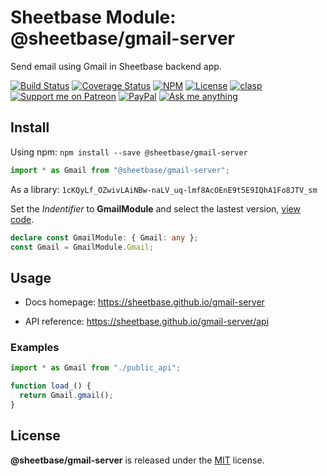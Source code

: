 # Sheetbase Module: @sheetbase/gmail-server

Send email using Gmail in Sheetbase backend app.

<!-- <block:header> -->

[![Build Status](https://travis-ci.com/sheetbase/gmail-server.svg?branch=master)](https://travis-ci.com/sheetbase/gmail-server) [![Coverage Status](https://coveralls.io/repos/github/sheetbase/gmail-server/badge.svg?branch=master)](https://coveralls.io/github/sheetbase/gmail-server?branch=master) [![NPM](https://img.shields.io/npm/v/@sheetbase/gmail-server.svg)](https://www.npmjs.com/package/@sheetbase/gmail-server) [![License][license_badge]][license_url] [![clasp][clasp_badge]][clasp_url] [![Support me on Patreon][patreon_badge]][patreon_url] [![PayPal][paypal_donate_badge]][paypal_donate_url] [![Ask me anything][ask_me_badge]][ask_me_url]

<!-- </block:header> -->

## Install

Using npm: `npm install --save @sheetbase/gmail-server`

```ts
import * as Gmail from "@sheetbase/gmail-server";
```

As a library: `1cKQyLf_OZwivLAiNBw-naLV_uq-lmf8AcOEnE9t5E9IQhA1Fo8JTV_sm`

Set the _Indentifier_ to **GmailModule** and select the lastest version, [view code](https://script.google.com/d/1cKQyLf_OZwivLAiNBw-naLV_uq-lmf8AcOEnE9t5E9IQhA1Fo8JTV_sm/edit?usp=sharing).

```ts
declare const GmailModule: { Gmail: any };
const Gmail = GmailModule.Gmail;
```

## Usage

- Docs homepage: https://sheetbase.github.io/gmail-server

- API reference: https://sheetbase.github.io/gmail-server/api

### Examples

```ts
import * as Gmail from "./public_api";

function load_() {
  return Gmail.gmail();
}
```

## License

**@sheetbase/gmail-server** is released under the [MIT](https://github.com/sheetbase/gmail-server/blob/master/LICENSE) license.

<!-- <block:footer> -->

[license_badge]: https://img.shields.io/github/license/mashape/apistatus.svg
[license_url]: https://github.com/sheetbase/gmail-server/blob/master/LICENSE
[clasp_badge]: https://img.shields.io/badge/built%20with-clasp-4285f4.svg
[clasp_url]: https://github.com/google/clasp
[patreon_badge]: https://lamnhan.github.io/assets/images/badges/patreon.svg
[patreon_url]: https://www.patreon.com/lamnhan
[paypal_donate_badge]: https://lamnhan.github.io/assets/images/badges/paypal_donate.svg
[paypal_donate_url]: https://www.paypal.me/lamnhan
[ask_me_badge]: https://img.shields.io/badge/ask/me-anything-1abc9c.svg
[ask_me_url]: https://m.me/sheetbase

<!-- </block:footer> -->
